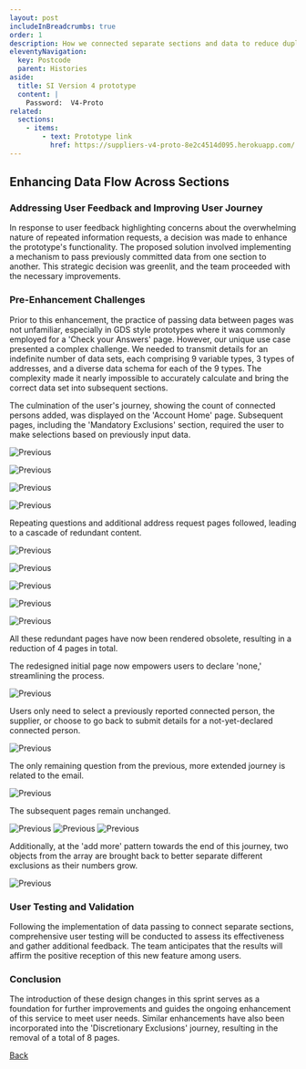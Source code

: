 ```yaml
---
layout: post
includeInBreadcrumbs: true
order: 1
description: How we connected separate sections and data to reduce duplication and improve the service overall user experience.
eleventyNavigation:
  key: Postcode
  parent: Histories
aside:
  title: SI Version 4 prototype
  content: |
    Password:  V4-Proto
related:
  sections:
    - items:
        - text: Prototype link
          href: https://suppliers-v4-proto-8e2c4514d095.herokuapp.com/
---
```



## Enhancing Data Flow Across Sections

### Addressing User Feedback and Improving User Journey

In response to user feedback highlighting concerns about the overwhelming nature of repeated information requests, a decision was made to enhance the prototype's functionality. The proposed solution involved implementing a mechanism to pass previously committed data from one section to another. This strategic decision was greenlit, and the team proceeded with the necessary improvements.

### Pre-Enhancement Challenges

Prior to this enhancement, the practice of passing data between pages was not unfamiliar, especially in GDS style prototypes where it was commonly employed for a 'Check your Answers' page. However, our unique use case presented a complex challenge. We needed to transmit details for an indefinite number of data sets, each comprising 9 variable types, 3 types of addresses, and a diverse data schema for each of the 9 types. The complexity made it nearly impossible to accurately calculate and bring the correct data set into subsequent sections.

The culmination of the user's journey, showing the count of connected persons added, was displayed on the 'Account Home' page. Subsequent pages, including the 'Mandatory Exclusions' section, required the user to make selections based on previously input data.

![Previous](/assets/connect/1.png)

![Previous](/assets/connect/2.png)

![Previous](/assets/connect/3.png)

![Previous](/assets/connect/4.png)

Repeating questions and additional address request pages followed, leading to a cascade of redundant content.

![Previous](/assets/connect/5.png)

![Previous](/assets/connect/6.png)

![Previous](/assets/connect/7.png)

![Previous](/assets/connect/8.png)

![Previous](/assets/connect/9.png)

All these redundant pages have now been rendered obsolete, resulting in a reduction of 4 pages in total.

The redesigned initial page now empowers users to declare 'none,' streamlining the process.

![Previous](/assets/connect/10.png)

Users only need to select a previously reported connected person, the supplier, or choose to go back to submit details for a not-yet-declared connected person.

![Previous](/assets/connect/11.png)

The only remaining question from the previous, more extended journey is related to the email.

![Previous](/assets/connect/12.png)

The subsequent pages remain unchanged.

![Previous](/assets/connect/13.png)
![Previous](/assets/connect/14.png)
![Previous](/assets/connect/15.png)

Additionally, at the 'add more' pattern towards the end of this journey, two objects from the array are brought back to better separate different exclusions as their numbers grow.

![Previous](/assets/connect/16.png)

### User Testing and Validation

Following the implementation of data passing to connect separate sections, comprehensive user testing will be conducted to assess its effectiveness and gather additional feedback. The team anticipates that the results will affirm the positive reception of this new feature among users.

### Conclusion

The introduction of these design changes in this sprint serves as a foundation for further improvements and guides the ongoing enhancement of this service to meet user needs. Similar enhancements have also been incorporated into the 'Discretionary Exclusions' journey, resulting in the removal of a total of 8 pages.

<a href="/histories" class="govuk-back-link">Back</a>